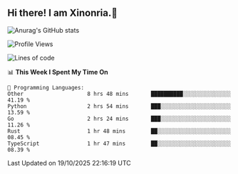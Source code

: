 ## Hi there! I am Xinonria.👋

![Anurag's GitHub stats](https://status-git-main-xinonrias-projects-f26540e3.vercel.app/api?username=xinonria&hide=stars,issues)

<!--START_SECTION:waka-->
![Profile Views](http://img.shields.io/badge/Profile%20Views-0-blue)

![Lines of code](https://img.shields.io/badge/From%20Hello%20World%20I%27ve%20Written-10.3%20million%20lines%20of%20code-blue)

📊 **This Week I Spent My Time On** 

```text
💬 Programming Languages: 
Other                    8 hrs 48 mins       ██████████░░░░░░░░░░░░░░░   41.19 % 
Python                   2 hrs 54 mins       ███░░░░░░░░░░░░░░░░░░░░░░   13.59 % 
Go                       2 hrs 24 mins       ███░░░░░░░░░░░░░░░░░░░░░░   11.26 % 
Rust                     1 hr 48 mins        ██░░░░░░░░░░░░░░░░░░░░░░░   08.45 % 
TypeScript               1 hr 47 mins        ██░░░░░░░░░░░░░░░░░░░░░░░   08.39 % 
```


 Last Updated on 19/10/2025 22:16:19 UTC
<!--END_SECTION:waka-->

<!--
**xinonria/xinonria** is a ✨ _special_ ✨ repository because its `README.md` (this file) appears on your GitHub profile.

Here are some ideas to get you started:

- 🔭 I’m currently working on ...
- 🌱 I’m currently learning ...
- 👯 I’m looking to collaborate on ...
- 🤔 I’m looking for help with ...
- 💬 Ask me about ...
- 📫 How to reach me: ...
- 😄 Pronouns: ...
- ⚡ Fun fact: ...
-->

